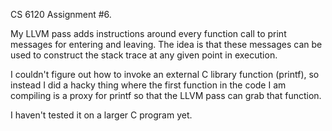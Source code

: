 
CS 6120 Assignment #6.

My LLVM pass adds instructions around every function call to print
messages for entering and leaving. The idea is that these messages can
be used to construct the stack trace at any given point in execution.

I couldn't figure out how to invoke an external C library function
(printf), so instead I did a hacky thing where the first function in
the code I am compiling is a proxy for printf so that the LLVM pass
can grab that function.

I haven't tested it on a larger C program yet.
